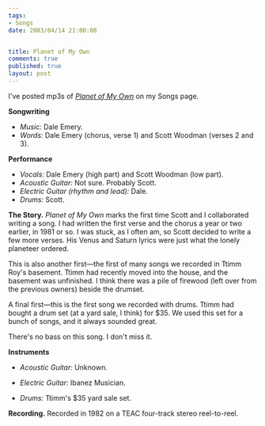 ```yaml
--- 
tags:
- Songs
date: 2003/04/14 21:00:00


title: Planet of My Own
comments: true
published: true
layout: post
---
```


<p> I've posted mp3s of <em>
<a href="http://dale.emery.name/songs/#planet-of-my-own">Planet of My Own</a>
</em> on my Songs page. </p>
<p>
<strong>Songwriting</strong>
<ul>
<li>
<em>Music:</em>     Dale Emery. </li>
<li>
<em>Words:</em>     Dale Emery (chorus, verse 1)     and Scott Woodman (verses 2 and 3). </li>
</ul>
</p>
<p>
<strong>Performance</strong>
<ul>
<li>
<em>Vocals:</em>     Dale Emery (high part)     and Scott Woodman (low part). </li>
<li>
<em>Acoustic Guitar:</em>     Not sure.  Probably Scott. </li>
<li>
<em>Electric Guitar (rhythm and lead):</em>     Dale. </li>
<li>
<em>Drums:</em>     Scott. </li>
</ul>
</p>
<p>
<strong>The Story.</strong>
<em>Planet of My Own</em> marks the first time Scott and I collaborated writing a song. I had written the first verse and the chorus a year or two earlier, in 1981 or so. I was stuck, as I often am, so Scott decided to write a few more verses. His Venus and Saturn lyrics were just what the lonely planeteer ordered. </p>
<p> This is also another first&#8212;the first of many songs we recorded in Ttimm Roy's basement. Ttimm had recently moved into the house, and the basement was unfinished. I think there was a pile of firewood (left over from the previous owners) beside the drumset. </p>
<p> A final first&#8212;this is the first song we recorded with drums. Ttimm had bought a drum set (at a yard sale, I think) for $35. We used this set for a bunch of songs, and it always sounded great. </p>
<p> There's no bass on this song. I don't miss it. </p>
<p>
<strong>Instruments</strong>
<ul>
<li>
<em>Acoustic Guitar:</em>     Unknown. </li>
</ul>
<ul>
<li>
<em>Electric Guitar:</em>     Ibanez Musician. </li>
</ul>
<ul>
<li>
<em>Drums:</em>     Ttimm's $35 yard sale set. </li>
</ul>
</p>
<p>
<strong>Recording.</strong> Recorded in 1982 on a TEAC four-track stereo reel-to-reel. </p>
